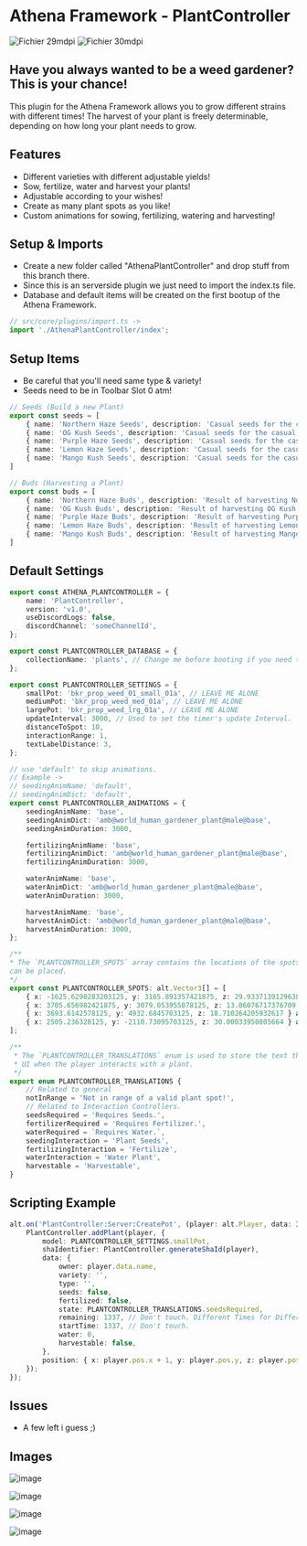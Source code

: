 # Athena Framework - PlantController


![Fichier 29mdpi](https://user-images.githubusercontent.com/82890183/147866518-ca690889-0a1a-4ac8-9831-54b3b762b1ec.png#gh-dark-mode-only)
![Fichier 30mdpi](https://user-images.githubusercontent.com/82890183/147870216-07b41f59-9844-430c-88c6-0c476d21e41c.png#gh-light-mode-only)

## Have you always wanted to be a weed gardener? This is your chance! 
This plugin for the Athena Framework allows you to grow different strains with different times! 
The harvest of your plant is freely determinable, depending on how long your plant needs to grow.

## Features
- Different varieties with different adjustable yields!
- Sow, fertilize, water and harvest your plants!
- Adjustable according to your wishes!
- Create as many plant spots as you like!
- Custom animations for sowing, fertilizing, watering and harvesting!

## Setup & Imports
- Create a new folder called "AthenaPlantController" and drop stuff from this branch there.
- Since this is an serverside plugin we just need to import the index.ts file.
- Database and default items will be created on the first bootup of the Athena Framework.
```typescript
// src/core/plugins/import.ts ->
import './AthenaPlantController/index';
```

## Setup Items
- Be careful that you'll need same type & variety!
- Seeds need to be in Toolbar Slot 0 atm!

```typescript
// Seeds (Build a new Plant)
export const seeds = [
    { name: 'Northern Haze Seeds', description: 'Casual seeds for the casual grower.', type: 'Indica', variety: 'Northern Haze', time: 10 },
    { name: 'OG Kush Seeds', description: 'Casual seeds for the casual grower.', type: 'Indica', variety: 'OG Kush', time: 10 },
    { name: 'Purple Haze Seeds', description: 'Casual seeds for the casual grower.', type: 'Indica', variety: 'Purple Haze', time: 10 },
    { name: 'Lemon Haze Seeds', description: 'Casual seeds for the casual grower.', type: 'Sativa', variety: 'Lemon Haze', time: 10, },
    { name: 'Mango Kush Seeds', description: 'Casual seeds for the casual grower.', type: 'Ruderalis', variety: 'Mango Kush', time: 10 }
]

// Buds (Harvesting a Plant)
export const buds = [
    { name: 'Northern Haze Buds', description: 'Result of harvesting Northern Haze seeds.', type: 'Indica', variety: 'Northern Haze', amount: 100 },
    { name: 'OG Kush Buds', description: 'Result of harvesting OG Kush seeds.', type: 'Indica', variety: 'OG Kush', amount: 50 },
    { name: 'Purple Haze Buds', description: 'Result of harvesting Purple Haze seeds.', type: 'Indica', variety: 'Purple Haze', amount: 100 },
    { name: 'Lemon Haze Buds', description: 'Result of harvesting Lemon Haze seeds.', type: 'Sativa', variety: 'Lemon Haze', amount: 100 },
    { name: 'Mango Kush Buds', description: 'Result of harvesting Mango Kush seeds.', type: 'Ruderalis', variety: 'Mango Kush', amount: 100 }
]
```

## Default Settings

```typescript
export const ATHENA_PLANTCONTROLLER = {
    name: 'PlantController',
    version: 'v1.0',
    useDiscordLogs: false,
    discordChannel: 'someChannelId',
};

export const PLANTCONTROLLER_DATABASE = {
    collectionName: 'plants', // Change me before booting if you need to.
};

export const PLANTCONTROLLER_SETTINGS = {
    smallPot: 'bkr_prop_weed_01_small_01a', // LEAVE ME ALONE
    mediumPot: 'bkr_prop_weed_med_01a', // LEAVE ME ALONE
    largePot: 'bkr_prop_weed_lrg_01a', // LEAVE ME ALONE
    updateInterval: 3000, // Used to set the timer's update Interval.
    distanceToSpot: 10,
    interactionRange: 1,
    textLabelDistance: 3,
};

// use 'default' to skip animations.
// Example ->
// seedingAnimName: 'default',
// seedingAnimDict: 'default',
export const PLANTCONTROLLER_ANIMATIONS = {
    seedingAnimName: 'base',
    seedingAnimDict: 'amb@world_human_gardener_plant@male@base',
    seedingAnimDuration: 3000,

    fertilizingAnimName: 'base',
    fertilizingAnimDict: 'amb@world_human_gardener_plant@male@base',
    fertilizingAnimDuration: 3000,

    waterAnimName: 'base',
    waterAnimDict: 'amb@world_human_gardener_plant@male@base',
    waterAnimDuration: 3000,

    harvestAnimName: 'base',
    harvestAnimDict: 'amb@world_human_gardener_plant@male@base',
    harvestAnimDuration: 3000,
};

/**
* The `PLANTCONTROLLER_SPOTS` array contains the locations of the spots where the plants
can be placed.
*/
export const PLANTCONTROLLER_SPOTS: alt.Vector3[] = [
    { x: -1625.6290283203125, y: 3165.891357421875, z: 29.933713912963867 } as alt.Vector3,
    { x: 3705.656982421875, y: 3079.053955078125, z: 13.06076717376709 } as alt.Vector3,
    { x: 3693.6142578125, y: 4932.6845703125, z: 18.710264205932617 } as alt.Vector3,
    { x: 2505.236328125, y: -2110.73095703125, z: 30.00033950805664 } as alt.Vector3,
];

/**
 * The `PLANTCONTROLLER_TRANSLATIONS` enum is used to store the text that will be displayed in the
 * UI when the player interacts with a plant.
 */
export enum PLANTCONTROLLER_TRANSLATIONS {
    // Related to general
    notInRange = 'Not in range of a valid plant spot!',
    // Related to Interaction Controllers.
    seedsRequired = 'Requires Seeds.',
    fertilizerRequired = 'Requires Fertilizer.',
    waterRequired = `Requires Water.`,
    seedingInteraction = 'Plant Seeds',
    fertilizingInteraction = 'Fertilize',
    waterInteraction = 'Water Plant',
    harvestable = 'Harvestable',
}
```
## Scripting Example 
```typescript
alt.on('PlantController:Server:CreatePot', (player: alt.Player, data: Item) => {
    PlantController.addPlant(player, {
        model: PLANTCONTROLLER_SETTINGS.smallPot,
        shaIdentifier: PlantController.generateShaId(player),
        data: {
            owner: player.data.name,
            variety: '',
            type: '',
            seeds: false,
            fertilized: false,
            state: PLANTCONTROLLER_TRANSLATIONS.seedsRequired,
            remaining: 1337, // Don't touch. Different Times for Different Seeds? ;)
            startTime: 1337, // Don't touch.
            water: 0,
            harvestable: false,
        },
        position: { x: player.pos.x + 1, y: player.pos.y, z: player.pos.z - 1 } as alt.Vector3,
    });
});
```

## Issues
- A few left i guess ;)


## Images

![image](https://user-images.githubusercontent.com/82890183/147868854-2354f997-12f6-41a4-a6d0-993f96a208e6.png)

![image](https://user-images.githubusercontent.com/82890183/147867739-5123726b-0c8a-4e42-8cbe-4bd6e34835c9.png)

![image](https://user-images.githubusercontent.com/82890183/147867743-d105fedf-f559-4136-acfd-bc585d7a9c61.png)

![image](https://user-images.githubusercontent.com/82890183/147868683-79228be4-8144-4fa6-bde4-5935c219e672.png)

